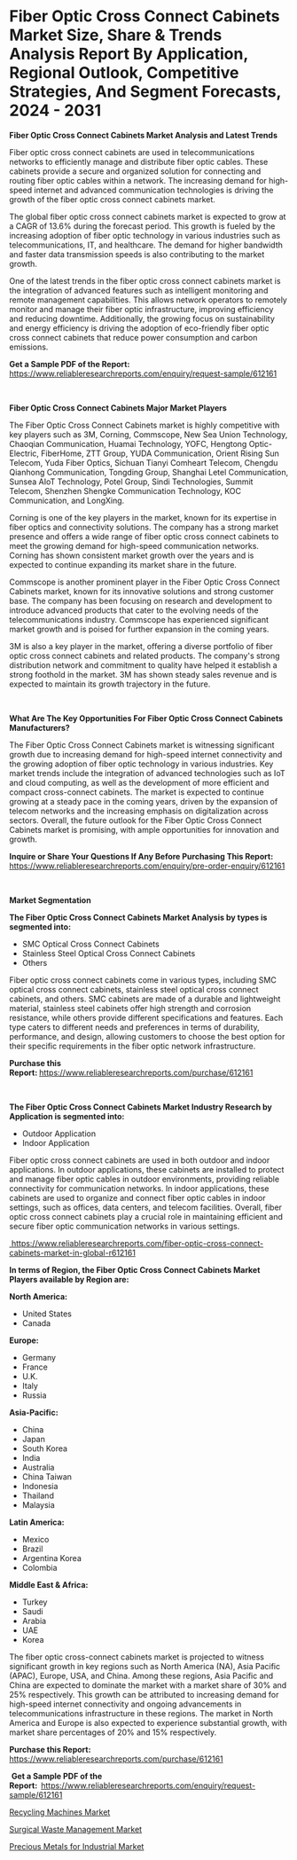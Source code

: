 <p><h1>Fiber Optic Cross Connect Cabinets Market Size, Share & Trends Analysis Report By Application, Regional Outlook, Competitive Strategies, And Segment Forecasts, 2024 - 2031</h1></p><p><strong>Fiber Optic Cross Connect Cabinets Market Analysis and Latest Trends</strong></p>
<p><p>Fiber optic cross connect cabinets are used in telecommunications networks to efficiently manage and distribute fiber optic cables. These cabinets provide a secure and organized solution for connecting and routing fiber optic cables within a network. The increasing demand for high-speed internet and advanced communication technologies is driving the growth of the fiber optic cross connect cabinets market.</p><p>The global fiber optic cross connect cabinets market is expected to grow at a CAGR of 13.6% during the forecast period. This growth is fueled by the increasing adoption of fiber optic technology in various industries such as telecommunications, IT, and healthcare. The demand for higher bandwidth and faster data transmission speeds is also contributing to the market growth.</p><p>One of the latest trends in the fiber optic cross connect cabinets market is the integration of advanced features such as intelligent monitoring and remote management capabilities. This allows network operators to remotely monitor and manage their fiber optic infrastructure, improving efficiency and reducing downtime. Additionally, the growing focus on sustainability and energy efficiency is driving the adoption of eco-friendly fiber optic cross connect cabinets that reduce power consumption and carbon emissions.</p></p>
<p><strong>Get a Sample PDF of the Report:&nbsp;</strong> <a href="https://www.reliableresearchreports.com/enquiry/request-sample/612161">https://www.reliableresearchreports.com/enquiry/request-sample/612161</a></p>
<p>&nbsp;</p>
<p><strong>Fiber Optic Cross Connect Cabinets Major Market Players</strong></p>
<p><p>The Fiber Optic Cross Connect Cabinets market is highly competitive with key players such as 3M, Corning, Commscope, New Sea Union Technology, Chaoqian Communication, Huamai Technology, YOFC, Hengtong Optic-Electric, FiberHome, ZTT Group, YUDA Communication, Orient Rising Sun Telecom, Yuda Fiber Optics, Sichuan Tianyi Comheart Telecom, Chengdu Qianhong Communication, Tongding Group, Shanghai Letel Communication, Sunsea AIoT Technology, Potel Group, Sindi Technologies, Summit Telecom, Shenzhen Shengke Communication Technology, KOC Communication, and LongXing.</p><p>Corning is one of the key players in the market, known for its expertise in fiber optics and connectivity solutions. The company has a strong market presence and offers a wide range of fiber optic cross connect cabinets to meet the growing demand for high-speed communication networks. Corning has shown consistent market growth over the years and is expected to continue expanding its market share in the future.</p><p>Commscope is another prominent player in the Fiber Optic Cross Connect Cabinets market, known for its innovative solutions and strong customer base. The company has been focusing on research and development to introduce advanced products that cater to the evolving needs of the telecommunications industry. Commscope has experienced significant market growth and is poised for further expansion in the coming years.</p><p>3M is also a key player in the market, offering a diverse portfolio of fiber optic cross connect cabinets and related products. The company's strong distribution network and commitment to quality have helped it establish a strong foothold in the market. 3M has shown steady sales revenue and is expected to maintain its growth trajectory in the future.</p></p>
<p>&nbsp;</p>
<p><strong>What Are The Key Opportunities For Fiber Optic Cross Connect Cabinets Manufacturers?</strong></p>
<p><p>The Fiber Optic Cross Connect Cabinets market is witnessing significant growth due to increasing demand for high-speed internet connectivity and the growing adoption of fiber optic technology in various industries. Key market trends include the integration of advanced technologies such as IoT and cloud computing, as well as the development of more efficient and compact cross-connect cabinets. The market is expected to continue growing at a steady pace in the coming years, driven by the expansion of telecom networks and the increasing emphasis on digitalization across sectors. Overall, the future outlook for the Fiber Optic Cross Connect Cabinets market is promising, with ample opportunities for innovation and growth.</p></p>
<p><strong>Inquire or Share Your Questions If Any Before Purchasing This Report:</strong> <a href="https://www.reliableresearchreports.com/enquiry/pre-order-enquiry/612161">https://www.reliableresearchreports.com/enquiry/pre-order-enquiry/612161</a></p>
<p>&nbsp;</p>
<p><strong>Market Segmentation</strong></p>
<p><strong>The Fiber Optic Cross Connect Cabinets Market Analysis by types is segmented into:</strong></p>
<p><ul><li>SMC Optical Cross Connect Cabinets</li><li>Stainless Steel Optical Cross Connect Cabinets</li><li>Others</li></ul></p>
<p><p>Fiber optic cross connect cabinets come in various types, including SMC optical cross connect cabinets, stainless steel optical cross connect cabinets, and others. SMC cabinets are made of a durable and lightweight material, stainless steel cabinets offer high strength and corrosion resistance, while others provide different specifications and features. Each type caters to different needs and preferences in terms of durability, performance, and design, allowing customers to choose the best option for their specific requirements in the fiber optic network infrastructure.</p></p>
<p><strong>Purchase this Report:&nbsp;</strong><a href="https://www.reliableresearchreports.com/purchase/612161">https://www.reliableresearchreports.com/purchase/612161</a></p>
<p>&nbsp;</p>
<p><strong>The Fiber Optic Cross Connect Cabinets Market Industry Research by Application is segmented into:</strong></p>
<p><ul><li>Outdoor Application</li><li>Indoor Application</li></ul></p>
<p><p>Fiber optic cross connect cabinets are used in both outdoor and indoor applications. In outdoor applications, these cabinets are installed to protect and manage fiber optic cables in outdoor environments, providing reliable connectivity for communication networks. In indoor applications, these cabinets are used to organize and connect fiber optic cables in indoor settings, such as offices, data centers, and telecom facilities. Overall, fiber optic cross connect cabinets play a crucial role in maintaining efficient and secure fiber optic communication networks in various settings.</p></p>
<p><a href="https://www.reliableresearchreports.com/fiber-optic-cross-connect-cabinets-market-in-global-r612161">&nbsp;https://www.reliableresearchreports.com/fiber-optic-cross-connect-cabinets-market-in-global-r612161</a></p>
<p><strong>In terms of Region, the Fiber Optic Cross Connect Cabinets Market Players available by Region are:</strong></p>
<p>
    <p> <strong> North America: </strong>
        <ul>
            <li>United States</li>
            <li>Canada</li>
        </ul>
        </p> 
    <p> <strong> Europe: </strong>
        <ul>
            <li>Germany</li>
            <li>France</li>
            <li>U.K.</li>
            <li>Italy</li>
            <li>Russia</li>
        </ul>
        </p> 
    <p> <strong> Asia-Pacific: </strong>
        <ul>
            <li>China</li>
            <li>Japan</li>
            <li>South Korea</li>
            <li>India</li>
            <li>Australia</li>
            <li>China Taiwan</li>
            <li>Indonesia</li>
            <li>Thailand</li>
            <li>Malaysia</li>
        </ul>
        </p> 
    <p> <strong> Latin America: </strong>
        <ul>
            <li>Mexico</li>
            <li>Brazil</li>
            <li>Argentina Korea</li>
            <li>Colombia</li>
        </ul>
        </p> 
    <p> <strong> Middle East & Africa: </strong>
        <ul>
            <li>Turkey</li>
            <li>Saudi</li>
            <li>Arabia</li>
            <li>UAE</li>
            <li>Korea</li>
        </ul>
    </p>
    </p>
<p><p>The fiber optic cross-connect cabinets market is projected to witness significant growth in key regions such as North America (NA), Asia Pacific (APAC), Europe, USA, and China. Among these regions, Asia Pacific and China are expected to dominate the market with a market share of 30% and 25% respectively. This growth can be attributed to increasing demand for high-speed internet connectivity and ongoing advancements in telecommunications infrastructure in these regions. The market in North America and Europe is also expected to experience substantial growth, with market share percentages of 20% and 15% respectively.</p></p>
<p><strong>Purchase this Report: </strong><a href="https://www.reliableresearchreports.com/purchase/612161">https://www.reliableresearchreports.com/purchase/612161</a></p>
<p>&nbsp;<strong>Get a Sample PDF of the Report:&nbsp;&nbsp;</strong><a href="https://www.reliableresearchreports.com/enquiry/request-sample/612161">https://www.reliableresearchreports.com/enquiry/request-sample/612161</a></p>
<p><strong></strong></p>
<p><p><a href="https://github.com/kairirfan6/Market-Research-Report-List-1/blob/main/recycling-machines-market.md">Recycling Machines Market</a></p><p><a href="https://issuu.com/reportprime-2/docs/surgical-waste-management-market-size-2030.pptx">Surgical Waste Management Market</a></p><p><a href="https://github.com/michealerrygz/Market-Research-Report-List-1/blob/main/precious-metals-for-industrial-market.md">Precious Metals for Industrial Market</a></p></p>